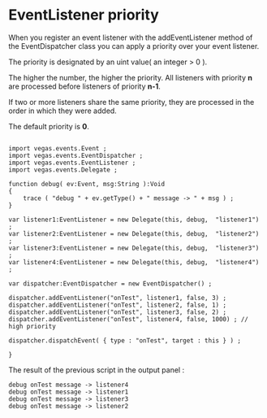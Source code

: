 # EventListener priority #

When you register an event listener with the addEventListener method of the EventDispatcher class you can apply a priority over your event listener.

The priority is designated by an uint value( an integer > 0 ).

The higher the number, the higher the priority. All listeners with priority **n** are processed before listeners of priority **n-1**.

If two or more listeners share the same priority, they are processed in the order in which they were added.

The default priority is **0**.

```

import vegas.events.Event ;
import vegas.events.EventDispatcher ;
import vegas.events.EventListener ;
import vegas.events.Delegate ;

function debug( ev:Event, msg:String ):Void 
{
	trace ( "debug " + ev.getType() + " message -> " + msg ) ;
}

var listener1:EventListener = new Delegate(this, debug,  "listener1") ;
var listener2:EventListener = new Delegate(this, debug,  "listener2") ;
var listener3:EventListener = new Delegate(this, debug,  "listener3") ;
var listener4:EventListener = new Delegate(this, debug,  "listener4") ;

var dispatcher:EventDispatcher = new EventDispatcher() ;

dispatcher.addEventListener("onTest", listener1, false, 3) ;
dispatcher.addEventListener("onTest", listener2, false, 1) ;
dispatcher.addEventListener("onTest", listener3, false, 2) ;
dispatcher.addEventListener("onTest", listener4, false, 1000) ; // high priority

dispatcher.dispatchEvent( { type : "onTest", target : this } ) ;

}

```

The result of the previous script in the output panel :

```
debug onTest message -> listener4
debug onTest message -> listener1
debug onTest message -> listener3
debug onTest message -> listener2
```